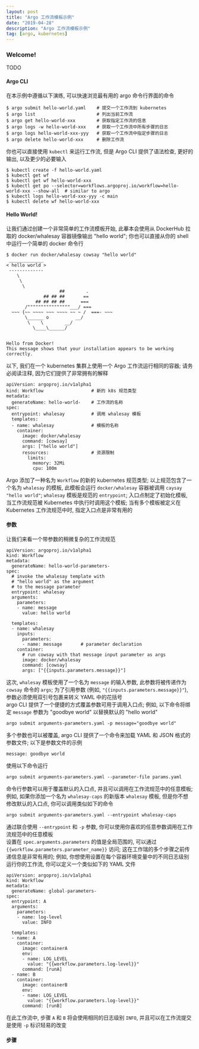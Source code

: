 ```yaml
---
layout: post
title: "Argo 工作流模板示例"
date: "2019-04-28"
description: "Argo 工作流模板示例"
tag: [argo, kubernetes]
---
```


### Welcome!
TODO

#### Argo CLI
在本示例中遵循以下演练, 可以快速浏览最有用的 argo 命令行界面的命令
```
$ argo submit hello-world.yaml    # 提交一个工作流到 kubernetes
$ argo list                       # 列出当前工作流
$ argo get hello-world-xxx        # 获取指定工作流的信息
$ argo logs -w hello-world-xxx    # 获取一个工作流中所有步骤的日志
$ argo logs hello-world-xxx-yyy   # 获取一个工作流中指定步骤的日志
$ argo delete hello-world-xxx     # 删除工作流
```
你也可以直接使用 `kubectl` 来运行工作流, 但是 Argo CLI 提供了语法检查, 更好的输出, 以及更少的必要输入
```
$ kubectl create -f hello-world.yaml
$ kubectl get wf
$ kubectl get wf hello-world-xxx
$ kubectl get po --selector=workflows.argoproj.io/workflow=hello-world-xxx --show-all  # similar to argo
$ kubectl logs hello-world-xxx-yyy -c main
$ kubectl delete wf hello-world-xxx
```

#### Hello World!
让我们通过创建一个非常简单的工作流模板开始, 此摹本会使用从 DockerHub 拉取的 docker/whalesay 容器镜像输出 "hello world"; 你也可以直接从你的 shell 中运行一个简单的 docker 命令行
```
$ docker run docker/whalesay cowsay "hello world"
 _____________
< hello world >
 -------------
    \
     \
      \
                    ##        .
              ## ## ##       ==
           ## ## ## ##      ===
       /""""""""""""""""___/ ===
  ~~~ {~~ ~~~~ ~~~ ~~~~ ~~ ~ /  ===- ~~~
       \______ o          __/
        \    \        __/
          \____\______/


Hello from Docker!
This message shows that your installation appears to be working correctly.
```
以下, 我们在一个 kubernetes 集群上使用一个 Argo 工作流运行相同的容器; 请务必阅读注释, 因为它们提供了非常拥有的解释
```
apiVersion: argoproj.io/v1alpha1
kind: Workflow                  # 新的 k8s 规范类型
metadata:
  generateName: hello-world-    # 工作流的名称
spec:
  entrypoint: whalesay          # 调用 whalesay 模板
  templates:
  - name: whalesay              # 模板的名称
    container:
      image: docker/whalesay
      command: [cowsay]
      args: ["hello world"]
      resources:                # 资源限制
        limits:
          memory: 32Mi
          cpu: 100m
```
Argo 添加了一种名为 `Workflow` 的新的 kubernetes 规范类型; 以上规范包含了一个名为 `whalesay` 的模板, 此模板会运行 `docker/whalesay` 容器被调用 `caysay "hello world"`; `whalesay` 模板是规范的 `entrypoint`; 入口点制定了初始化模板, 当工作流规范被 Kubernetes 中执行时调用这个模板; 当有多个模板被定义在 Kubernetes 工作流规范中时, 指定入口点是非常有用的

#### 参数
让我们来看一个带参数的稍微复杂的工作流规范
```
apiVersion: argoproj.io/v1alpha1
kind: Workflow
metadata:
  generateName: hello-world-parameters-
spec:
  # invoke the whalesay template with
  # "hello world" as the argument
  # to the message parameter
  entrypoint: whalesay
  arguments:
    parameters:
    - name: message
      value: hello world

  templates:
  - name: whalesay
    inputs:
      parameters:
      - name: message       # parameter declaration
    container:
      # run cowsay with that message input parameter as args
      image: docker/whalesay
      command: [cowsay]
      args: ["{{inputs.parameters.message}}"]
```
这次, `whalesay` 模板使用了一个名为 `message` 的输入参数, 此参数将被传递作为 `cowsay` 命令的 `args`; 为了引用参数 (例如, `"{{inputs.parameters.message}}"`), 参数必须使用双引号包裹来转义 YAML 中的花括号  
argo CLI 提供了一个便捷的方式覆盖参数可用于调用入口点; 例如, 以下命令将绑定 `message` 参数为 "goodbye world" 以替换默认的 "hello world"
```
argo submit arguments-parameters.yaml -p message="goodbye world"
```
多个参数也可以被覆盖, argo CLI 提供了一个命令来加载 YAML 和 JSON 格式的参数文件; 以下是参数文件的示例
```
message: goodbye world
```
使用以下命令运行
```
argo submit arguments-parameters.yaml --parameter-file params.yaml
```
命令行参数可以用于覆盖默认的入口点, 并且可以调用在工作流规范中的任意模板; 例如, 如果你添加一个名为 `whalesay-caps` 的新版本 `whalesay` 模板, 但是你不想修改默认的入口点, 你可以调用类似如下的命令
```
argo submit arguments-parameters.yaml --entrypoint whalesay-caps
```
通过联合使用 `--entrypoint` 和 `-p` 参数, 你可以使用你喜欢的任意参数调用在工作流规范中的任意模板  
设置在 `spec.arguments.parameters` 的值是全局范围的, 可以通过 `{{workflow.parameters.parameter_name}}` 访问; 这在工作瑞的多个步骤之前传递信息是非常有用的; 例如, 你想使用设置在每个容器环境变量中的不同日志级别运行你的工作流, 你可以定义一个类似如下的 YAML 文件
```
apiVersion: argoproj.io/v1alpha1
kind: Workflow
metadata:
  generateName: global-parameters-
spec:
  entrypoint: A
  arguments:
    parameters:
    - name: log-level
      value: INFO

  templates:
  - name: A
    container:
      image: containerA
      env:
      - name: LOG_LEVEL
        value: "{{workflow.parameters.log-level}}"
      command: [runA]
  - name: B
    container:
      image: containerB
      env:
      - name: LOG_LEVEL
        value: "{{workflow.parameters.log-level}}"
      command: [runB]
```
在此工作流中, 步骤 `A` 和 `B` 将会使用相同的日志级别 `INFO`, 并且可以在工作流提交是使用 `-p` 标识轻易的改变

#### 步骤
